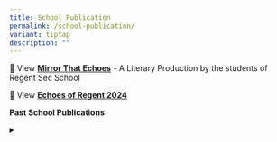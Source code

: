 ```yaml
---
title: School Publication
permalink: /school-publication/
variant: tiptap
description: ""
---
```

<p>📖 View <strong><a href="/files/Mirror_That_Echoes___A_Literary_Production_by_the_students_of_Regent_Sec_School.pdf" rel="noopener nofollow" target="_blank">Mirror That Echoes</a></strong> -
A Literary Production by the students of Regent Sec School</p>
<p>📖 View <strong><a href="https://www.scribd.com/document/774948823/Echoes-of-Regent-2024" rel="noopener nofollow" target="_blank">Echoes of Regent 2024</a></strong>
</p>
<p><strong>Past School Publications</strong>
</p>
<div data-type="detailGroup" class="isomer-accordion-group isomer-accordion isomer-accordion-white">
<details class="isomer-details">
<summary></summary>
<div data-type="detailsContent" class="isomer-details-content">
<p>📖 View <strong><a href="https://www.scribd.com/document/670926617/Echoes-of-Regent-2023" rel="noopener noreferrer nofollow" target="_blank">Echoes of Regent 2023</a></strong>
</p>
<p>📖 View <strong><a href="https://www.scribd.com/document/679389584/E-Brochure" rel="noopener noreferrer nofollow" target="_blank">E-Brochure (2023)</a></strong>
</p>
<p>📖 View <strong><a href="https://www.scribd.com/document/584151930/Regent-News-2022" rel="noopener nofollow" target="_blank">Echoes of Regent 2022</a></strong>
</p>
</div>
</details>
</div>
<p></p>